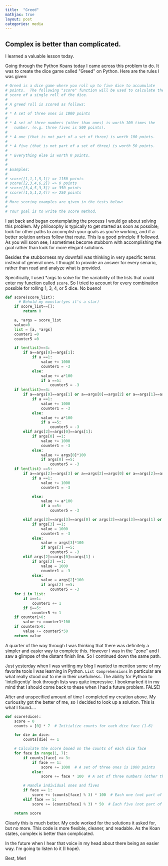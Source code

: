 ```yaml
---
title:  "Greed"
mathjax: true
layout: post
categories: media
---
```





## Complex is better than complicated.

I learned a valuable lesson today.

Going through the Python Koans today I came across this problem to do. It was to create the dice game called "Greed" on Python. Here are the rules I was given:

```python
# Greed is a dice game where you roll up to five dice to accumulate
# points.  The following "score" function will be used to calculate the
# score of a single roll of the dice.
#
# A greed roll is scored as follows:
#
# * A set of three ones is 1000 points
#
# * A set of three numbers (other than ones) is worth 100 times the
#   number. (e.g. three fives is 500 points).
#
# * A one (that is not part of a set of three) is worth 100 points.
#
# * A five (that is not part of a set of three) is worth 50 points.
#
# * Everything else is worth 0 points.
#
#
# Examples:
#
# score([1,1,1,5,1]) => 1150 points
# score([2,3,4,6,2]) => 0 points
# score([3,4,5,3,3]) => 350 points
# score([1,5,1,2,4]) => 250 points
#
# More scoring examples are given in the tests below:
#
# Your goal is to write the score method.
```

I sat back and began contemplating the process I would go about solving this problem. My philosophy is typically to get started as soon as possible; look for other paths to accomplish your goals as you're working, and if a better solution arrises follow that route. This is a good principle if followed. As you will soon see, I sometimes become stubborn with accomplishing the goal rather than look for more elegant solutions.

Besides the stubborness my downfall was thinking in very specific terms instead of general ones. I thought to provide an answer for every senario, rather than read and analyze what is provided.

Specifically, I used *args to solve for the variability of the lists that could enter my function called `score`. So I tried to account for every combination possible for rolling 1, 3, 4, or 5 dice. No bueno!
```python
def score(score_list):
      # Behold my monstar(yes it's a star)
    if score_list==[]:
        return 0

    a, *args = score_list
    value=0
    list = [a, *args]
    counter1 =0
    counter5 =0

    if len(list)==3:
        if a==args[0]==args[1]:
            if a ==1:
                value += 1000
                counter1 = -3
            else:
                value += a*100
                if a ==5:
                    counter5 = -3
    if len(list)==4:
        if a==args[0]==args[1] or a==args[0]==args[2] or a==args[1]==args[2]:
            if a ==1:
                value += 1000
                counter1 = -3
            else:
                value += a*100
                if a ==5:
                    counter5 = -3
        elif args[2]==args[0]==args[1]:
            if args[0] ==1:
                value += 1000
                counter1 = -3
            else:
                value += args[0]*100
                if args[0] ==5:
                    counter5 = -3
    if len(list) ==5:
        if a==args[2]==args[3] or a==args[2]==args[0] or a==args[2]==args[1] or a==args[3]==args[0] or a==args[3]==args[1] or a==args[0]==args[1]:
            if a ==1:
                value += 1000
                counter1 = -3

            else:
                value += a*100
                if a ==5:
                    counter5 = -3

        elif args[2]==args[3]==args[0] or args[2]==args[3]==args[1] or args[3]==args[0]==args[1] :
            if args[3] ==1:
                value = 1000
                counter1 = -3
            else:
                value = args[3]*100
                if args[3] ==5:
                    counter5 = -3
        elif args[2]==args[0]==args[1] :
            if args[2] ==1:
                value = 1000
                counter1 = -3
            else:
                value = args[2]*100
                if args[2] ==5:
                    counter5 = -3
    for i in list:
        if i==1:
            counter1 += 1
        if i==5:
            counter5 += 1
    if counter1>0:
        value += counter1*100
    if counter5>0:
        value += counter5*50
    return value
```  

A quarter of the way through I was thinking that there was definitely a simpler and easier way to complete this. However I was in the "zone" and I saw a glimpse of the distant finish line. So I continued down the same path.

Just yesterday when I was writing my blog I wanted to mention some of my favorite tools I was learning in Python. `List Comprehensions` in particular are what really stood out to me in their usefulness. The ability for Python to 'intelligently' look through lists was quite impressive. I bookmarked it in my mind that I should come back to these when I had a future problem. FALSE!

After and unspecified amount of time I completed my creation above. My curiousity got the better of me, so I decided to look up a solution. This is what I found....

```python
def score(dice):
    score = 0
    counts = [0] * 7  # Initialize counts for each dice face (1-6)

    for die in dice:
        counts[die] += 1

    # Calculate the score based on the counts of each dice face
    for face in range(1, 7):
        if counts[face] >= 3:
            if face == 1:
                score += 1000  # A set of three ones is 1000 points
            else:
                score += face * 100  # A set of three numbers (other than ones) is worth 100 times the number

        # Handle individual ones and fives
        if face == 1:
            score += (counts[face] % 3) * 100  # Each one (not part of a set of three) is worth 100 points
        elif face == 5:
            score += (counts[face] % 3) * 50  # Each five (not part of a set of three) is worth 50 points

    return score

```  

Clearly this is much better. My code worked for the solutions it asked for, but no more. This code is more flexible, cleaner, and readable.
As the Koan states, complex is better than complicated.

In the future when I hear that voice in my head about there being an easier way. I'm going to listen to it (I hope).

Best,
Merl
